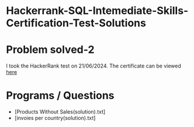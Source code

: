 # Hackerrank-SQL-Intemediate-Skills-Certification-Test-Solutions
# Problem solved-2
I took the HackerRank test on 21/06/2024. The certificate can be viewed [here](https://www.hackerrank.com/certificates/d1ee6cdf7d1b)


# Programs / Questions
- [Products Without Sales(solution).txt]
- [invoies per country(solution).txt]
